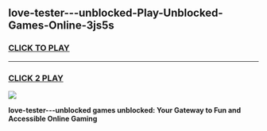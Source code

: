 
## love-tester---unblocked-Play-Unblocked-Games-Online-3js5s
<h3>
<a href="https://premium76.site?title=love-tester---unblocked&ref=25A">CLICK TO PLAY</a></h3>
<hr>

<h3>
<a href="https://premium76.site?title=love-tester---unblocked&ref=25A">CLICK 2 PLAY</a>
  
</h3>

<a href="https://premium76.site?title=love-tester---unblocked&ref=25A"><img src="https://clearcache.store/games.png"></a>


**love-tester---unblocked games unblocked: Your Gateway to Fun and Accessible Online Gaming**
